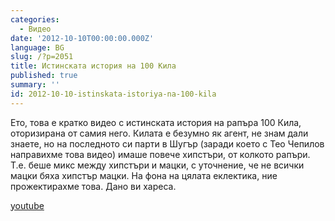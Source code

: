 ```yaml
---
categories:
  - Видео
date: '2012-10-10T00:00:00.000Z'
language: BG
slug: /?p=2051
title: Истинската история на 100 Кила
published: true
summary: ''
id: 2012-10-10-istinskata-istoriya-na-100-kila
---
```


Ето, това е кратко видео с истинската история на рапъра 100 Кила, оторизирана от самия него. Килата е безумно як агент, не знам дали знаете, но на последното си парти в Шугър (заради което с Тео Чепилов направихме това видео) имаше повече хипстъри, от колкото рапъри. Т.е. беше микс между хипстъри и мацки, с уточнение, че не всички мацки бяха хипстър мацки. На фона на цялата еклектика, ние прожектирахме това. Дано ви хареса.

[youtube](https://www.youtube.com/watch?v=yiueboOXkhE)
